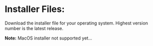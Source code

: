 # Installer Files:

Download the installer file for your operating system. Highest version number is the latest release.

**Note:** MacOS installer not supported yet...
